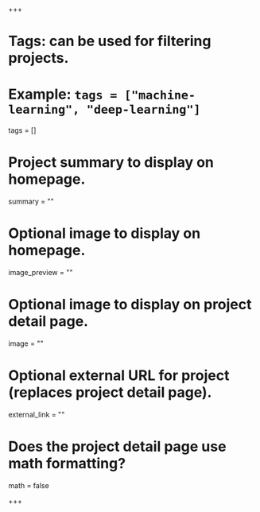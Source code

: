 +++
# Tags: can be used for filtering projects.
# Example: `tags = ["machine-learning", "deep-learning"]`
tags = []

# Project summary to display on homepage.
summary = ""

# Optional image to display on homepage.
image_preview = ""

# Optional image to display on project detail page.
image = ""

# Optional external URL for project (replaces project detail page).
external_link = ""

# Does the project detail page use math formatting?
math = false
  
+++
